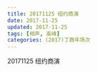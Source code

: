 ```yaml
---
title: 20171125 纽约商演
date: 2017-11-25
updated: 2017-11-25
tags: [相声, 高峰] 
categories: (2017)丁酉年场次 
---
```

20171125 纽约商演
